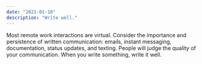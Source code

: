 ```yaml
---
date: "2021-01-10"
description: "Write well."
---
```


Most remote work interactions are virtual. Consider the importance and persistence of written communication: emails, instant messaging, documentation, status updates, and texting. People will judge the quality of your communication. When you write something, write it well.